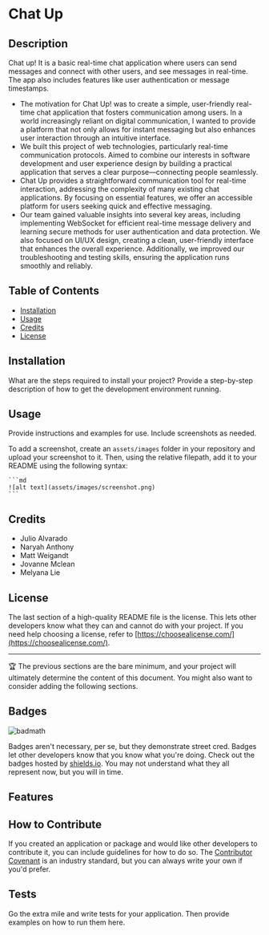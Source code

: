 # Chat Up

## Description
 Chat up! It is a basic real-time chat application where users can send messages and connect with other users, and see messages in real-time.  The app also includes features like user authentication or message timestamps. 

- The motivation for Chat Up! was to create a simple, user-friendly real-time chat application that fosters communication among users.  In a world increasingly reliant on digital communication, I wanted to provide a platform that not only allows for instant messaging but also enhances user interaction through an intuitive interface.
- We built this project of web technologies, particularly real-time communication protocols. Aimed to combine our interests in software development and user experience design by building a practical application that serves a clear purpose—connecting people seamlessly. 
- Chat Up provides a straightforward communication tool for real-time interaction, addressing the complexity of many existing chat applications. By focusing on essential features, we offer an accessible platform for users seeking quick and effective messaging.
- Our team gained valuable insights into several key areas, including implementing WebSocket for efficient real-time message delivery and learning secure methods for user authentication and data protection. We also focused on UI/UX design, creating a clean, user-friendly interface that enhances the overall experience. Additionally, we improved our troubleshooting and testing skills, ensuring the application runs smoothly and reliably.

## Table of Contents 

- [Installation](#installation)
- [Usage](#usage)
- [Credits](#credits)
- [License](#license)

## Installation

What are the steps required to install your project? Provide a step-by-step description of how to get the development environment running.

## Usage

Provide instructions and examples for use. Include screenshots as needed.

To add a screenshot, create an `assets/images` folder in your repository and upload your screenshot to it. Then, using the relative filepath, add it to your README using the following syntax:

    ```md
    ![alt text](assets/images/screenshot.png)
    ```

## Credits

- Julio Alvarado
- Naryah Anthony
- Matt Weigandt
- Jovanne Mclean
- Melyana Lie

## License

The last section of a high-quality README file is the license. This lets other developers know what they can and cannot do with your project. If you need help choosing a license, refer to [https://choosealicense.com/](https://choosealicense.com/).

---

🏆 The previous sections are the bare minimum, and your project will ultimately determine the content of this document. You might also want to consider adding the following sections.

## Badges

![badmath](https://img.shields.io/github/languages/top/lernantino/badmath)

Badges aren't necessary, per se, but they demonstrate street cred. Badges let other developers know that you know what you're doing. Check out the badges hosted by [shields.io](https://shields.io/). You may not understand what they all represent now, but you will in time.

## Features



## How to Contribute

If you created an application or package and would like other developers to contribute it, you can include guidelines for how to do so. The [Contributor Covenant](https://www.contributor-covenant.org/) is an industry standard, but you can always write your own if you'd prefer.

## Tests

Go the extra mile and write tests for your application. Then provide examples on how to run them here.
